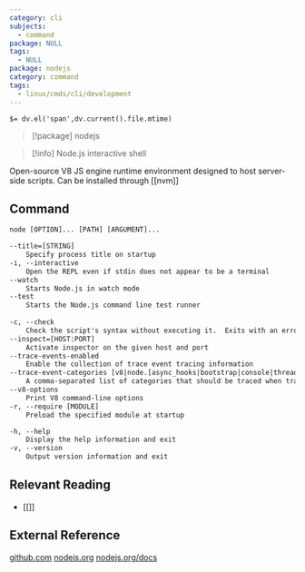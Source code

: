 ```yaml
---
category: cli
subjects:
  - command
package: NULL
tags:
  - NULL
package: nodejs
category: command
tags:
  - linux/cmds/cli/development
---
```


`$= dv.el('span',dv.current().file.mtime)`
> [!package] nodejs

> [!info] Node.js interactive shell

Open-source V8 JS engine runtime environment designed to host server-side scripts. Can be installed through [[nvm]]

## Command
```txt
node [OPTION]... [PATH] [ARGUMENT]...

--title=[STRING]
	Specify process title on startup
-i, --interactive
	Open the REPL even if stdin does not appear to be a terminal
--watch
	Starts Node.js in watch mode
--test
	Starts the Node.js command line test runner
	
-c, --check
	Check the script's syntax without executing it.	 Exits with an error code if script is invalid
--inspect=[HOST:PORT]
	Activate inspector on the given host and port
--trace-events-enabled
	Enable the collection of trace event tracing information
--trace-event-categories [v8|node.[async_hooks|bootstrap|console|threadpoolwork.[sync|async]|dns.native|net.native|environment|fs.[sync|async]|fs_dir.[sync|async]|perf|promises.rejections|vm.script|http|module_timer]]...
	A comma-separated list of categories that should be traced when trace event tracing is enabled
--v8-options
	Print V8 command-line options
-r, --require [MODULE]
	Preload the specified module at startup

-h, --help
	Display the help information and exit 
-v, --version
	Output version information and exit
```

## Relevant Reading
- [[]]

## External Reference
[github.com](https://github.com/nodejs)
[nodejs.org](https://nodejs.org/)
[nodejs.org/docs](https://nodejs.org/docs/latest/api/)
